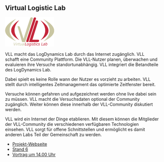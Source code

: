 ## Virtual Logistic Lab

<p class="logo"><img src="assets/img/vll.png" /></p>

VLL macht das LogDynamics Lab durch das Internet zugänglich. VLL schafft eine
Community Plattform. Die VLL-Nutzer planen, überwachen und evaluieren ihre
Versuche standortunabhängig. VLL integriert die Betandteile des LogDynamics
Lab.

Dabei spielt es keine Rolle wann der Nutzer es vorzieht zu arbeiten. VLL
stellt durch intelligentes Zeitmanagement das optimierte Zeitfenster bereit. 

Versuche können gefahren und aufgezeichnet werden ohne live dabei sein zu
müssen. VLL macht die Versuchsdaten optional der Community zugänglich. Weiter
können diese innerhalb der VLL-Community diskutiert werden. 

VLL wird ein Internet der Dinge etablieren. Mit diesem können die Mitglieder
der VLL-Community die verschiedenen verfügbaren Technologien einsehen. VLL
sorgt für offene Schnittstellen und ermöglicht es damit anderen Labs Teil der
Gemeinschaft zu werden.

* [Projekt-Webseite](http://www.virtual-logistics-lab.de/)
* [Stand 6](staende.html)
* [Vortrag um 14.00 Uhr](ablauf.html)
